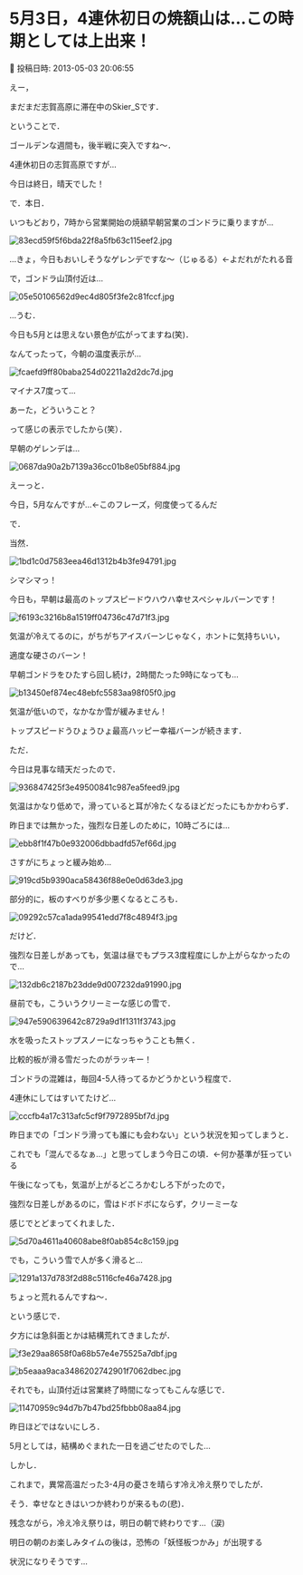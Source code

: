 # 5月3日，4連休初日の焼額山は…この時期としては上出来！

📅 投稿日時: 2013-05-03 20:06:55

えー，


まだまだ志賀高原に滞在中のSkier_Sです．





ということで．


ゴールデンな週間も，後半戦に突入ですね～．


4連休初日の志賀高原ですが…


今日は終日，晴天でした！





で．本日．


いつもどおり，7時から営業開始の焼額早朝営業のゴンドラに乗りますが…




![83ecd59f5f6bda22f8a5fb63c115eef2.jpg](images/83ecd59f5f6bda22f8a5fb63c115eef2.jpg)




…きょ，今日もおいしそうなゲレンデですな～（じゅるる）←よだれがたれる音





で，ゴンドラ山頂付近は…




![05e50106562d9ec4d805f3fe2c81fccf.jpg](images/05e50106562d9ec4d805f3fe2c81fccf.jpg)




…うむ．


今日も5月とは思えない景色が広がってますね(笑)．





なんてったって，今朝の温度表示が…




![fcaefd9ff80baba254d02211a2d2dc7d.jpg](images/fcaefd9ff80baba254d02211a2d2dc7d.jpg)




マイナス7度って…


あーた，どういうこと？


って感じの表示でしたから(笑）．





早朝のゲレンデは…




![0687da90a2b7139a36cc01b8e05bf884.jpg](images/0687da90a2b7139a36cc01b8e05bf884.jpg)




えーっと．


今日，5月なんですが…←このフレーズ，何度使ってるんだ 


で．


当然．




![1bd1c0d7583eea46d1312b4b3fe94791.jpg](images/1bd1c0d7583eea46d1312b4b3fe94791.jpg)




シマシマっ！


今日も，早朝は最高のトップスピードウハウハ幸せスペシャルバーンです！




![f6193c3216b8a1519ff04736c47d71f3.jpg](images/f6193c3216b8a1519ff04736c47d71f3.jpg)




気温が冷えてるのに，がちがちアイスバーンじゃなく，ホントに気持ちいい，


適度な硬さのバーン！





早朝ゴンドラをひたすら回し続け，2時間たった9時になっても…




![b13450ef874ec48ebfc5583aa98f05f0.jpg](images/b13450ef874ec48ebfc5583aa98f05f0.jpg)




気温が低いので，なかなか雪が緩みません！


トップスピードうひょうひょ最高ハッピー幸福バーンが続きます．





ただ．


今日は見事な晴天だったので．




![936847425f3e49500841c987ea5feed9.jpg](images/936847425f3e49500841c987ea5feed9.jpg)




気温はかなり低めで，滑っていると耳が冷たくなるほどだったにもかかわらず．


昨日までは無かった，強烈な日差しのために，10時ごろには…




![ebb8f1f47b0e932006dbbadfd57ef66d.jpg](images/ebb8f1f47b0e932006dbbadfd57ef66d.jpg)




さすがにちょっと緩み始め…




![919cd5b9390aca58436f88e0e0d63de3.jpg](images/919cd5b9390aca58436f88e0e0d63de3.jpg)




部分的に，板のすべりが多少悪くなるところも．




![09292c57ca1ada99541edd7f8c4894f3.jpg](images/09292c57ca1ada99541edd7f8c4894f3.jpg)







だけど．


強烈な日差しがあっても，気温は昼でもプラス3度程度にしか上がらなかったので…




![132db6c2187b23dde9d007232da91990.jpg](images/132db6c2187b23dde9d007232da91990.jpg)




昼前でも，こういうクリーミーな感じの雪で．




![947e590639642c8729a9d1f1311f3743.jpg](images/947e590639642c8729a9d1f1311f3743.jpg)




水を吸ったストップスノーになっちゃうことも無く．


比較的板が滑る雪だったのがラッキー！





ゴンドラの混雑は，毎回4-5人待ってるかどうかという程度で．


4連休にしてはすいてたけど…




![cccfb4a17c313afc5cf9f7972895bf7d.jpg](images/cccfb4a17c313afc5cf9f7972895bf7d.jpg)




昨日までの「ゴンドラ滑っても誰にも会わない」という状況を知ってしまうと．


これでも「混んでるなぁ…」と思ってしまう今日この頃．←何か基準が狂っている





午後になっても，気温が上がるどころかむしろ下がったので，


強烈な日差しがあるのに，雪はドボドボにならず，クリーミーな


感じでとどまってくれました．




![5d70a4611a40608abe8f0ab854c8c159.jpg](images/5d70a4611a40608abe8f0ab854c8c159.jpg)




でも，こういう雪で人が多く滑ると…




![1291a137d783f2d88c5116cfe46a7428.jpg](images/1291a137d783f2d88c5116cfe46a7428.jpg)




ちょっと荒れるんですね～．


という感じで．


夕方には急斜面とかは結構荒れてきましたが．




![f3e29aa8658f0a68b57e4e75525a7dbf.jpg](images/f3e29aa8658f0a68b57e4e75525a7dbf.jpg)









![b5eaaa9aca3486202742901f7062dbec.jpg](images/b5eaaa9aca3486202742901f7062dbec.jpg)




それでも，山頂付近は営業終了時間になってもこんな感じで．




![11470959c94d7b7b47bd25fbbb08aa84.jpg](images/11470959c94d7b7b47bd25fbbb08aa84.jpg)




昨日ほどではないにしろ．


5月としては，結構めぐまれた一日を過ごせたのでした…





しかし．


これまで，異常高温だった3-4月の憂さを晴らす冷え冷え祭りでしたが．


そう．幸せなときはいつか終わりが来るもの(悲)．


残念ながら，冷え冷え祭りは，明日の朝で終わりです…（涙)


明日の朝のお楽しみタイムの後は，恐怖の「妖怪板つかみ」が出現する


状況になりそうです…
